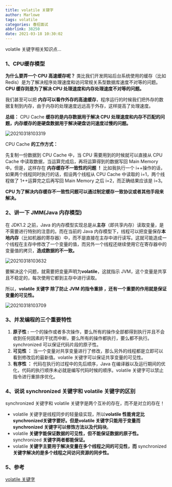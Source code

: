 ```yaml
---
title: volatile 关键字
author: Marlowe
tags: volatile
categories: 春招面试
abbrlink: 38250
date: 2021-03-18 10:30:02
---
```

volatile 关键字相关知识点...
<!--more-->

### 1、CPU缓存模型

**为什么要弄一个 CPU 高速缓存呢？**
类比我们开发网站后台系统使用的缓存（比如 Redis）是为了解决程序处理速度和访问常规关系型数据库速度不对等的问题。 **CPU 缓存则是为了解决 CPU 处理速度和内存处理速度不对等的问题。**

我们甚至可以把 **内存可以看作外存的高速缓存**，程序运行的时候我们把外存的数据复制到内存，由于内存的处理速度远远高于外存，这样提高了处理速度。

**总结：** CPU Cache **缓存的是内存数据用于解决 CPU 处理速度和内存不匹配的问题，内存缓存的是硬盘数据用于解决硬盘访问速度过慢的问题。**

![20210318103319](http://marlowe.oss-cn-beijing.aliyuncs.com/img/20210318103319.png)

CPU Cache **的工作方式：**

先复制一份数据到 CPU Cache 中，当 CPU 需要用到的时候就可以直接从 CPU Cache 中读取数据，当运算完成后，再将运算得到的数据写回 Main Memory 中。但是，这样存在 **内存缓存不一致性的问题 ！** 比如我执行一个 i++操作的话，如果两个线程同时执行的话，假设两个线程从 CPU Cache 中读取的 i=1，两个线程做了 1++运算完之后再写回 Main Memory 之后 i=2，而正确结果应该是 i=3。

**CPU 为了解决内存缓存不一致性问题可以通过制定缓存一致协议或者其他手段来解决。**

### 2、讲一下 JMM(Java 内存模型)

在 JDK1.2 之前，Java 的内存模型实现总是从**主存**（即共享内存）读取变量，是不需要进行特别的注意的。而在当前的 Java 内存模型下，线程可以把变量保存**本地内存**（比如机器的寄存器）中，而不是直接在主存中进行读写。这就可能造成一个线程在主存中修改了一个变量的值，而另外一个线程还继续使用它在寄存器中的变量值的拷贝，**造成数据的不一致。**

![20210318103632](http://marlowe.oss-cn-beijing.aliyuncs.com/img/20210318103632.png)

要解决这个问题，就需要把变量声明为**volatile**，这就指示 JVM，这个变量是共享且不稳定的，每次使用它都到主存中进行读取。

所以，**volatile 关键字 除了防止 JVM 的指令重排 ，还有一个重要的作用就是保证变量的可见性。**

![20210318103709](http://marlowe.oss-cn-beijing.aliyuncs.com/img/20210318103709.png)

### 3、并发编程的三个重要特性
1. **原子性 :** 一个的操作或者多次操作，要么所有的操作全部都得到执行并且不会收到任何因素的干扰而中断，要么所有的操作都执行，要么都不执行。synchronized 可以保证代码片段的原子性。
2. **可见性 ：** 当一个变量对共享变量进行了修改，那么另外的线程都是立即可以看到修改后的最新值。volatile 关键字可以保证共享变量的可见性。
3. **有序性 ：** 代码在执行的过程中的先后顺序，Java 在编译器以及运行期间的优化，代码的执行顺序未必就是编写代码时候的顺序。volatile 关键字可以禁止指令进行重排序优化。

### 4、说说 synchronized 关键字和 volatile 关键字的区别

synchronized 关键字和 volatile 关键字是两个互补的存在，而不是对立的存在！

* volatile 关键字是线程同步的轻量级实现，所以**volatile 性能肯定比synchronized关键字要好。但是volatile 关键字只能用于变量而 synchronized 关键字可以修饰方法以及代码块**。
* volatile **关键字能保证数据的可见性，但不能保证数据的原子性。** synchronized **关键字两者都能保证。**
* volatile **关键字主要用于解决变量在多个线程之间的可见性，而** synchronized **关键字解决的是多个线程之间访问资源的同步性。**


### 5、参考
[volatile 关键字](https://snailclimb.gitee.io/javaguide/#/docs/java/multi-thread/2020%E6%9C%80%E6%96%B0Java%E5%B9%B6%E5%8F%91%E8%BF%9B%E9%98%B6%E5%B8%B8%E8%A7%81%E9%9D%A2%E8%AF%95%E9%A2%98%E6%80%BB%E7%BB%93?id=_2-volatile-%e5%85%b3%e9%94%ae%e5%ad%97)